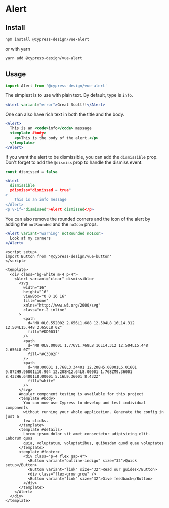 # Alert

## Install

```bash
npm install @cypress-design/vue-alert
```

or with yarn

```bash
yarn add @cypress-design/vue-alert
```

## Usage

```ts
import Alert from '@cypress-design/vue-alert'
```

The simplest is to use with plain text. By default, type is `info`.

```jsx live
<Alert variant="error">Great Scott!!</Alert>
```

One can also have rich text in both the title and the body.

```jsx live
<Alert>
  This is an <code>info</code> message
  <template #body>
    <p>This is the body of the alert.</p>
  </template>
</Alert>
```

If you want the alert to be dismissible, you can add the `dismissible` prop. Don't forget to add the `@dismiss` prop to handle the dismiss event.

```jsx live
const dismissed = false

<Alert
  dismissible
  @dismiss="dismissed = true"
>
	This is an info message
</Alert>
<p v-if="dismissed">Alert dismissed</p>
```

You can also remove the rounded corners and the icon of the alert by adding the `notRounded` and the `noIcon` props.

```jsx live
<Alert variant="warning" notRounded noIcon>
  Look at my corners
</Alert>
```

```vue live
<script setup>
import Button from '@cypress-design/vue-button'
</script>

<template>
  <div class="bg-white m-4 p-4">
    <Alert variant="clear" dismissible>
      <svg
        width="16"
        height="16"
        viewBox="0 0 16 16"
        fill="none"
        xmlns="http://www.w3.org/2000/svg"
        class="mr-2 inline"
      >
        <path
          d="M8 0L0.552002 2.656L1.688 12.504L8 16L14.312 12.504L15.448 2.656L8 0Z"
          fill="#DD0031"
        />
        <path
          d="M8 0L8.00001 1.776V1.768L8 16L14.312 12.504L15.448 2.656L8 0Z"
          fill="#C3002F"
        />
        <path
          d="M8.00001 1.768L3.34401 12.208H5.08001L6.01601 9.872H9.96801L10.904 12.208H12.64L8.00001 1.768ZM9.36001 8.432H6.64001L8.00001 5.16L9.36001 8.432Z"
          fill="white"
        />
      </svg>
      Angular component testing is available for this project
      <template #body>
        You can now use Cypress to develop and test individual components
        without running your whole application. Generate the config in just a
        few clicks.
      </template>
      <template #details>
        Lorem ipsum dolor sit amet consectetur adipisicing elit. Laborum quos
        quia, voluptatum, voluptatibus, quibusdam quod quae voluptates
      </template>
      <template #footer>
        <div class="p-4 flex gap-4">
          <Button variant="outline-indigo" size="32">Quick setup</Button>
          <Button variant="link" size="32">Read our guides</Button>
          <div class="flex-grow grow" />
          <Button variant="link" size="32">Give feedback</Button>
        </div>
      </template>
    </Alert>
  </div>
</template>
```
